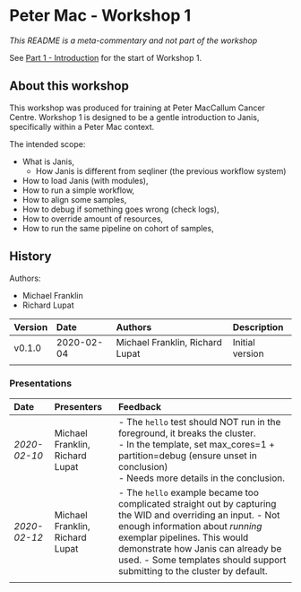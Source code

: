 # Peter Mac - Workshop 1

_This README is a meta-commentary and not part of the workshop_

See [Part 1 - Introduction](1-intro.md) for the start of Workshop 1.

## About this workshop

This workshop was produced for training at Peter MacCallum Cancer Centre. Workshop 1 is designed to be a gentle introduction to Janis, specifically within a Peter Mac context.

The intended scope:

- What is Janis, 
    - How Janis is different from seqliner (the previous workflow system)
- How to load Janis (with modules),
- How to run a simple workflow,
- How to align some samples,
- How to debug if something goes wrong (check logs),
- How to override amount of resources,
- How to run the same pipeline on cohort of samples,


## History

Authors:

- Michael Franklin
- Richard Lupat


| Version 	|    Date    	|      Authors     	                | Description     	|
|:---------	|:----------	|:--------------------------------	|:-----------------	|
| v0.1.0  	| 2020-02-04 	| Michael Franklin, Richard Lupat 	| Initial version 	|
|         	|            	|                                 	|                 	|


### Presentations

| Date   	    |      Presenters     	            |  Feedback |
|:-----------	|:--------------------------------	| :---- |
| _2020-02-10_ 	| Michael Franklin, Richard Lupat 	| - The `hello` test should NOT run in the foreground, it breaks the cluster.<br />- In the template, set max_cores=1 + partition=debug (ensure unset in conclusion)<br />- Needs more details in the conclusion.|
| _2020-02-12_ 	| Michael Franklin, Richard Lupat 	| - The `hello` example became too complicated straight out by capturing the WID and overriding an input. - Not enough information about _running_ exemplar pipelines. This would demonstrate how Janis can already be used. - Some templates should support submitting to the cluster by default. |
|         	    |                  	                | |